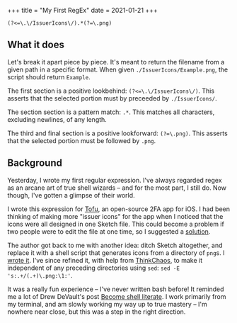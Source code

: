 +++
title = "My First RegEx"
date = 2021-01-21
+++

`(?<=\.\/IssuerIcons\/).*(?=\.png)`
<!-- more -->

## What it does

Let's break it apart piece by piece. It's meant to return the filename
from a given path in a specific format. When given
`./IssuerIcons/Example.png`, the script should return `Example`.

The first section is a positive lookbehind: `(?<=\.\/IssuerIcons\/)`.
This asserts that the selected portion must by preceeded by
`./IssuerIcons/`.

The section section is a pattern match: `.*`. This matches all
characters, excluding newlines, of any length.

The third and final section is a positive lookforward: `(?=\.png)`.
This asserts that the selected portion must be followed by `.png`.

## Background

Yesterday, I wrote my first regular expression. I've always regarded
regex as an arcane art of true shell wizards – and for the most part,
I still do. Now though, I've gotten a glimpse of their world.

I wrote this expression for [Tofu][tofu], an open-source 2FA app for
iOS. I had been thinking of making more "issuer icons" for the app
when I noticed that the icons were all designed in one Sketch file.
This could become a problem if two people were to edit the file at
one time, so I suggested a [solution][issue].

The author got back to me with another idea: ditch Sketch altogether,
and replace it with a shell script that generates icons from a
directory of `png`s. I [wrote it][pr]. I've since refined it, with
help from [ThinkChaos][tc], to make it independent of any preceding
directories using `sed`: `sed -E 's:.+/(.+)\.png:\1:'`.

It was a really fun experience – I've never written bash before! It
reminded me a lot of Drew DeVault's post [Become shell literate][sl].
I work primarily from my terminal, and am slowly working my way up to
true mastery – I'm nowhere near close, but this was a step in the right
direction.

[tofu]: https://www.tofuauth.com/
[issue]: https://github.com/calleerlandsson/Tofu/issues/52
[pr]: https://github.com/calleerlandsson/Tofu/pull/60
[sl]: https://drewdevault.com/2020/12/12/Shell-literacy.html
[tc]: https://github.com/ThinkChaos
